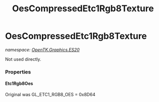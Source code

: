 ﻿---
title: OesCompressedEtc1Rgb8Texture
---

# OesCompressedEtc1Rgb8Texture
_namespace: [OpenTK.Graphics.ES20](N-OpenTK.Graphics.ES20.html)_

Not used directly.



### Properties

#### Etc1Rgb8Oes
Original was GL_ETC1_RGB8_OES = 0x8D64

